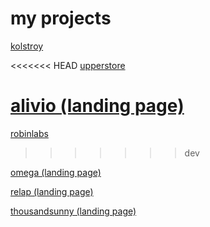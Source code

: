 # my projects

[kolstroy](https://upermane.github.io/kolstroy)

<<<<<<< HEAD
[upperstore](https://upermane.github.io/upperstore)

[alivio (landing page)](https://upermane.github.io/alivio) 
=======
[robinlabs](https://upermane.github.io/robinlabs)
>>>>>>> dev

[omega (landing page)](https://upermane.github.io/omega)

[relap (landing page)](https://upermane.github.io/relap)

[thousandsunny (landing page)](https://upermane.github.io/thousandsunny)
